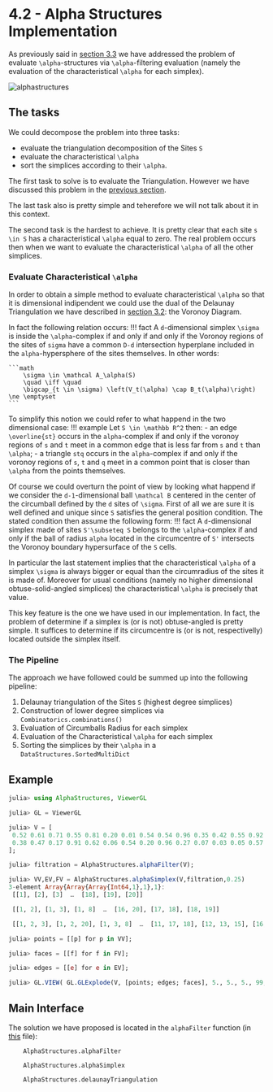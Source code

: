 # 4.2 - Alpha Structures Implementation

As previously said in [section 3.3](https://eonofri04.github.io/AlphaStructures.jl/alpha-structures/) we have addressed the problem of evaluate ``\alpha``-structures via ``\alpha``-filtering evaluation (namely the evaluation of the characteristical ``\alpha`` for each simplex).

![alphastructures](./images/LarAlphaShape.gif)

## The tasks

We could decompose the problem into three tasks:
 - evaluate the triangulation decomposition of the Sites ``S``
 - evaluate the characteristical ``\alpha``
 - sort the simplices according to their ``\alpha``.

The first task to solve is to evaluate the Triangulation. However we have discussed this problem in the [previous section](https://eonofri04.github.io/AlphaStructures.jl/delaunay-impl/).

The last task also is pretty simple and teherefore we will not talk about it in this context.

The second task is the hardest to achieve.
It is pretty clear that each site ``s \in S`` has a characteristical ``\alpha`` equal to zero.
The real problem occurs then when we want to evaluate the characteristical ``\alpha`` of all the other simplices.

### Evaluate Characteristical ``\alpha``

In order to obtain a simple method to evaluate characteristical ``\alpha`` so that it is dimensional indipendent we could use the dual of the Delaunay Triangulation we have described in [section 3.2](https://eonofri04.github.io/AlphaStructures.jl/voronoy/): the Voronoy Diagram.

In fact the following relation occurs:
!!! fact
    A ``d``-dimensional simplex ``\sigma`` is inside the ``\alpha``-complex if and only if and only if the Voronoy regions of the sites of ``sigma`` have a common ``D-d`` intersection hyperplane included in the ``alpha``-hypersphere of the sites themselves. In other words:

    ```math
        \sigma \in \mathcal A_\alpha(S)
        \quad \iff \quad
        \bigcap_{t \in \sigma) \left(V_t(\alpha) \cap B_t(\alpha)\right) \ne \emptyset
    ```

To simplify this notion we could refer to what happend in the two dimensional case:
!!! example
    Let ``S \in \mathbb R^2`` then:
     - an edge ``\overline{st}`` occurs in the ``alpha``-complex if and only if the voronoy regions of ``s`` and ``t`` meet in a common edge that is less far from ``s`` and ``t`` than ``\alpha``;
     - a triangle ``stq`` occurs in the ``alpha``-complex if and only if the voronoy regions of ``s``, ``t`` and ``q`` meet in a common point that is closer than ``\alpha`` from the points themselves.

Of course we could overturn the point of view by looking what happend if we consider the ``d-1``-dimensional ball ``\mathcal B`` centered in the center of the circumball defined by the ``d`` sites of ``\sigma``.
First of all we are sure it is well defined and unique since ``S`` satisfies the general position condition.
The stated condition then assume the following form:
!!! fact
    A ``d``-dimensional simplex made of sites ``S'\subseteq S`` belongs to the ``\alpha``-complex if and only if the ball of radius ``alpha`` located in the circumcentre of ``S'`` intersects the Voronoy boundary hypersurface of the ``S`` cells.

In particular the last statement implies that the characteristical ``\alpha`` of a simplex ``\sigma`` is always bigger or equal than the circumradius of the sites it is made of. Moreover for usual conditions (namely no higher dimensional obtuse-solid-angled simplices) the characteristical ``\alpha`` is precisely that value.

This key feature is the one we have used in our implementation. In fact, the problem of determine if a simplex is (or is not) obtuse-angled is pretty simple. It suffices to determine if its circumcentre is (or is not, respectivelly) located outside the simplex itself.


### The Pipeline

The approach we have followed could be summed up into the following pipeline:
 1. Delaunay triangulation of the Sites ``S`` (highest degree simplices)
 2. Construction of lower degree simplices via `Combinatorics.combinations()`
 3. Evaluation of Circumballs Radius for each simplex
 4. Evaluation of the Characteristical ``\alpha`` for each simplex
 5. Sorting the simplices by their ``\alpha`` in a `DataStructures.SortedMultiDict`

## Example

```julia
julia> using AlphaStructures, ViewerGL

julia> GL = ViewerGL

julia> V = [
 0.52 0.61 0.71 0.55 0.81 0.20 0.01 0.54 0.54 0.96 0.35 0.42 0.55 0.92 0.41 0.36 0.23 0.35 0.11 0.59
 0.38 0.47 0.17 0.91 0.62 0.06 0.54 0.20 0.96 0.27 0.07 0.03 0.05 0.57 0.14 0.65 0.05 0.27 0.62 0.53
];

julia> filtration = AlphaStructures.alphaFilter(V);

julia> VV,EV,FV = AlphaStructures.alphaSimplex(V,filtration,0.25)
3-element Array{Array{Array{Int64,1},1},1}:
 [[1], [2], [3]  …  [18], [19], [20]]

 [[1, 2], [1, 3], [1, 8]  …  [16, 20], [17, 18], [18, 19]]  

 [[1, 2, 3], [1, 2, 20], [1, 3, 8]  …  [11, 17, 18], [12, 13, 15], [16, 18, 19]]

julia> points = [[p] for p in VV];

julia> faces = [[f] for f in FV];

julia> edges = [[e] for e in EV];

julia> GL.VIEW( GL.GLExplode(V, [points; edges; faces], 5., 5., 5., 99, 1) );
```

## Main Interface

The solution we have proposed is located in the `alphaFilter` function (in [this](https://github.com/eOnofri04/AlphaStructures.jl/blob/master/src/alpha_complex.jl) file):

```@docs
    AlphaStructures.alphaFilter
```

```@docs
    AlphaStructures.alphaSimplex
```

```@docs
    AlphaStructures.delaunayTriangulation
```
